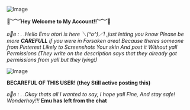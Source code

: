 ![Image](https://github.com/user-attachments/assets/093ffc09-eaec-4f51-9630-85ff1a105b92)

**🎀︶︶Hey Welcome to My Account!!︶︶🎀**

_ʚ🎀ɞ : . .Hello Emu otori is here ＼(^o^)／! ,just letting you know Please be more **CAREFULL** if you were in Forsaken area! Because theres someone from Pinterest Likely to Screenshots Your skin And post it Without yall Permissions (They write on the description says that they already got permissions from yall but they lying!)_

![Image](https://github.com/user-attachments/assets/15876e94-3c27-4149-8ed5-8292874b1e27)

**BECAREFUL OF THIS USER! (they Still active posting this)**

_ʚ🎀ɞ : . .Okay thats all I wanted to say, I hope yall Fine, And stay safe! Wonderhoy!!!_ **Emu has left from the chat**
